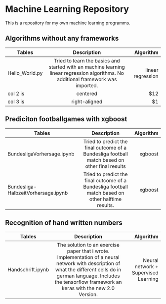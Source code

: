 # Machine Learning Repository

This is a repository for my own machine learning programms.



## Algorithms without any frameworks 



| Tables   |      Description      |  Algorithm |
|----------|:----------------------:|--------------:|
| Hello_World.py |  Tried to learn the basics and started with an machine learning linear regression algorithms. No additional framework was imported. | linear regression |
| col 2 is |    centered   |   $12 |
| col 3 is | right-aligned |    $1 |
 
## Prediciton footballgames with xgboost



| Tables   |      Description      |  Algorithm |
|----------|:----------------------:|--------------:|
| BundesligaVorhersage.ipynb |  Tried to predict the final outcome of a Bundesliga football match based on other final results | xgboost |
| Bundesliga-HalbzeitVorhersage.ipynb |    Tried to predict the final outcome of a Bundesliga football match based on other halftime results.    |   xgboost |

## Recognition of hand written numbers

| Tables   |      Description      |  Algorithm |
|----------|:----------------------:|--------------:|
| Handschrift.ipynb | The solution to an exercise paper that i wrote. Implementation of a neural network with description of what the different cells do in german language. Includes the tensorflow framework an keras with the new 2.0 Version. | Neural network + Supervised Learning |
